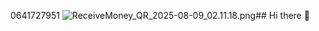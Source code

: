 0641727951
![ReceiveMoney_QR_2025-08-09_02.11.18.png](https://github.com/user-attachments/assets/fb7221f4-6b15-40a1-bdd9-735172c55cc0)## Hi there 👋

<!--
**20787428717/20787428717** is a ✨ _special_ ✨ repository because its `README.md` (this file) appears on your GitHub profile.

Here are some ideas to get you started:

- 🔭 I’m currently working on ...
- 🌱 I’m currently learning ...
- 👯 I’m looking to collaborate on ...
- 🤔 I’m looking for help with ...
- 💬 Ask me about ...
- 📫 How to reach me: ...
- 😄 Pronouns: ...
- ⚡ Fun fact: ...
-->
